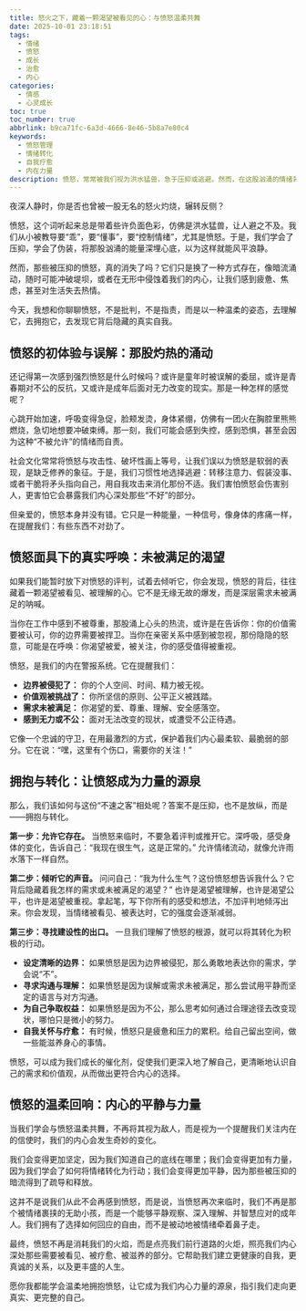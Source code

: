 ```yaml
---
title: 怒火之下，藏着一颗渴望被看见的心：与愤怒温柔共舞
date: 2025-10-01 23:18:51
tags:
  - 情绪
  - 愤怒
  - 成长
  - 治愈
  - 内心
categories:
  - 情感
  - 心灵成长
toc: true
toc_number: true
abbrlink: b9ca71fc-6a3d-4666-8e46-5b8a7e80c4
keywords:
  - 愤怒管理
  - 情绪转化
  - 自我疗愈
  - 内在力量
description: 愤怒，常常被我们视为洪水猛兽，急于压抑或逃避。然而，在这股汹涌的情绪背后，或许藏着我们内心深处最真实的呼唤。这篇文章将带你走进愤怒的内在世界，学会如何温柔地聆听它，理解它，并最终将其转化为滋养我们成长的力量。
---
```


夜深人静时，你是否也曾被一股无名的怒火灼烧，辗转反侧？

愤怒，这个词听起来总是带着些许负面色彩，仿佛是洪水猛兽，让人避之不及。我们从小被教导要“乖”，要“懂事”，要“控制情绪”，尤其是愤怒。于是，我们学会了压抑，学会了伪装，将那股汹涌的能量深埋心底，以为这样就能风平浪静。

然而，那些被压抑的愤怒，真的消失了吗？它们只是换了一种方式存在，像暗流涌动，随时可能冲破堤坝，或者在无形中侵蚀着我们的内心，让我们感到疲惫、焦虑，甚至对生活失去热情。

今天，我想和你聊聊愤怒，不是批判，不是指责，而是以一种温柔的姿态，去理解它，去拥抱它，去发现它背后隐藏的真实自我。

## 愤怒的初体验与误解：那股灼热的涌动

还记得第一次感到强烈愤怒是什么时候吗？或许是童年时被误解的委屈，或许是青春期对不公的反抗，又或许是成年后面对无力改变的现实。那是一种怎样的感觉呢？

心跳开始加速，呼吸变得急促，脸颊发烫，身体紧绷，仿佛有一团火在胸腔里熊熊燃烧，急切地想要冲破束缚。那一刻，我们可能会感到失控，感到恐惧，甚至会因为这种“不被允许”的情绪而自责。

社会文化常常将愤怒与攻击性、破坏性画上等号，让我们误以为愤怒是软弱的表现，是缺乏修养的象征。于是，我们习惯性地选择逃避：转移注意力、假装没事、或者干脆将矛头指向自己，用自我攻击来消化那份不适。我们害怕愤怒会伤害别人，更害怕它会暴露我们内心深处那些“不好”的部分。

但亲爱的，愤怒本身并没有错。它只是一种能量，一种信号，像身体的疼痛一样，在提醒我们：有些东西不对劲了。

## 愤怒面具下的真实呼唤：未被满足的渴望

如果我们能暂时放下对愤怒的评判，试着去倾听它，你会发现，愤怒的背后，往往藏着一颗渴望被看见、被理解的心。它不是无缘无故的爆发，而是深层需求未被满足的呐喊。

当你在工作中感到不被尊重，那股涌上心头的热流，或许是在告诉你：你的价值需要被认可，你的边界需要被捍卫。当你在亲密关系中感到被忽视，那份隐隐的怒意，可能是在呼唤：你渴望被爱，被关注，你的感受值得被重视。

愤怒，是我们的内在警报系统。它在提醒我们：

*   **边界被侵犯了：** 你的个人空间、时间、精力被无视。
*   **价值观被挑战了：** 你所坚信的原则、公平正义被践踏。
*   **需求未被满足：** 你渴望的爱、尊重、理解、安全感落空。
*   **感到无力或不公：** 面对无法改变的现状，或遭受不公正待遇。

它像一个忠诚的守卫，在用最激烈的方式，保护着我们内心最柔软、最脆弱的部分。它在说：“嘿，这里有个伤口，需要你的关注！”

## 拥抱与转化：让愤怒成为力量的源泉

那么，我们该如何与这份“不速之客”相处呢？答案不是压抑，也不是放纵，而是——拥抱与转化。

**第一步：允许它存在。** 当愤怒来临时，不要急着评判或推开它。深呼吸，感受身体的变化，告诉自己：“我现在很生气，这是正常的。” 允许情绪流动，就像允许雨水落下一样自然。

**第二步：倾听它的声音。** 问问自己：“我为什么生气？这份愤怒想告诉我什么？它背后隐藏着我怎样的需求或未被满足的渴望？” 也许是渴望被理解，也许是渴望公平，也许是渴望被重视。拿起笔，写下你所有的感受和想法，不加评判地倾泻出来。你会发现，当情绪被看见、被表达时，它的强度会逐渐减弱。

**第三步：寻找建设性的出口。** 一旦我们理解了愤怒的根源，就可以将其转化为积极的行动。

*   **设定清晰的边界：** 如果愤怒是因为边界被侵犯，那么勇敢地表达你的需求，学会说“不”。
*   **寻求沟通与理解：** 如果愤怒是因为误解或需求未被满足，那么尝试用平静而坚定的语言与对方沟通。
*   **为自己争取权益：** 如果愤怒是因为不公，那么思考如何通过合理途径去改变现状，哪怕只是微小的努力。
*   **自我关怀与疗愈：** 有时候，愤怒只是疲惫和压力的累积。给自己留出空间，做一些能滋养身心的事情。

愤怒，可以成为我们成长的催化剂，促使我们更深入地了解自己，更清晰地认识自己的需求和价值观，从而做出更符合内心的选择。

## 愤怒的温柔回响：内心的平静与力量

当我们学会与愤怒温柔共舞，不再将其视为敌人，而是视为一个提醒我们关注内在的信使时，我们的内心会发生奇妙的变化。

我们会变得更加坚定，因为我们知道自己的底线在哪里；我们会变得更加有力量，因为我们学会了如何将情绪转化为行动；我们会变得更加平静，因为那些被压抑的暗流得到了疏导和释放。

这并不是说我们从此不会再感到愤怒，而是说，当愤怒再次来临时，我们不再是那个被情绪裹挟的无助小孩，而是一个能够平静观察、深入理解、并智慧应对的成年人。我们拥有了选择如何回应的自由，而不是被动地被情绪牵着鼻子走。

最终，愤怒不再是消耗我们的火焰，而是点亮我们前行道路的火炬，照亮我们内心深处那些需要被看见、被疗愈、被滋养的部分。它帮助我们建立更健康的自我，更真诚的关系，以及更丰盛的人生。

愿你我都能学会温柔地拥抱愤怒，让它成为我们内心力量的源泉，指引我们走向更真实、更完整的自己。